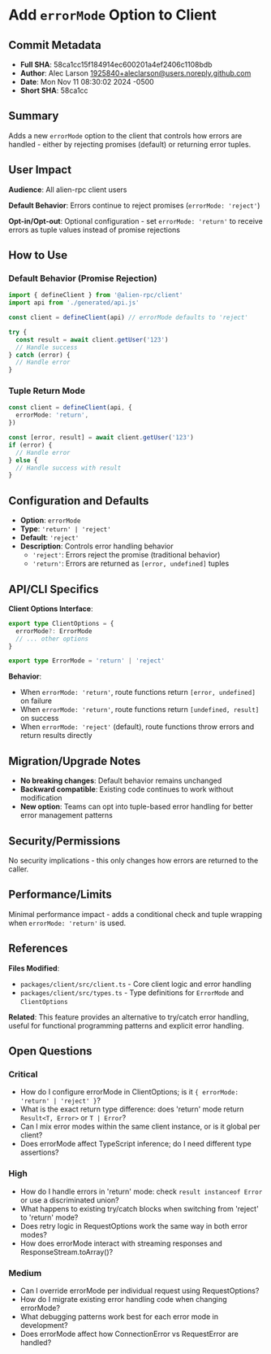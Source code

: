 # Add `errorMode` Option to Client

## Commit Metadata

- **Full SHA**: 58ca1cc15f184914ec600201a4ef2406c1108bdb
- **Author**: Alec Larson <1925840+aleclarson@users.noreply.github.com>
- **Date**: Mon Nov 11 08:30:02 2024 -0500
- **Short SHA**: 58ca1cc

## Summary

Adds a new `errorMode` option to the client that controls how errors are handled - either by rejecting promises (default) or returning error tuples.

## User Impact

**Audience**: All alien-rpc client users

**Default Behavior**: Errors continue to reject promises (`errorMode: 'reject'`)

**Opt-in/Opt-out**: Optional configuration - set `errorMode: 'return'` to receive errors as tuple values instead of promise rejections

## How to Use

### Default Behavior (Promise Rejection)

```typescript
import { defineClient } from '@alien-rpc/client'
import api from './generated/api.js'

const client = defineClient(api) // errorMode defaults to 'reject'

try {
  const result = await client.getUser('123')
  // Handle success
} catch (error) {
  // Handle error
}
```

### Tuple Return Mode

```typescript
const client = defineClient(api, {
  errorMode: 'return',
})

const [error, result] = await client.getUser('123')
if (error) {
  // Handle error
} else {
  // Handle success with result
}
```

## Configuration and Defaults

- **Option**: `errorMode`
- **Type**: `'return' | 'reject'`
- **Default**: `'reject'`
- **Description**: Controls error handling behavior
  - `'reject'`: Errors reject the promise (traditional behavior)
  - `'return'`: Errors are returned as `[error, undefined]` tuples

## API/CLI Specifics

**Client Options Interface**:

```typescript
export type ClientOptions = {
  errorMode?: ErrorMode
  // ... other options
}

export type ErrorMode = 'return' | 'reject'
```

**Behavior**:

- When `errorMode: 'return'`, route functions return `[error, undefined]` on failure
- When `errorMode: 'return'`, route functions return `[undefined, result]` on success
- When `errorMode: 'reject'` (default), route functions throw errors and return results directly

## Migration/Upgrade Notes

- **No breaking changes**: Default behavior remains unchanged
- **Backward compatible**: Existing code continues to work without modification
- **New option**: Teams can opt into tuple-based error handling for better error management patterns

## Security/Permissions

No security implications - this only changes how errors are returned to the caller.

## Performance/Limits

Minimal performance impact - adds a conditional check and tuple wrapping when `errorMode: 'return'` is used.

## References

**Files Modified**:

- `packages/client/src/client.ts` - Core client logic and error handling
- `packages/client/src/types.ts` - Type definitions for `ErrorMode` and `ClientOptions`

**Related**: This feature provides an alternative to try/catch error handling, useful for functional programming patterns and explicit error handling.

## Open Questions

### Critical

- How do I configure errorMode in ClientOptions; is it `{ errorMode: 'return' | 'reject' }`?
- What is the exact return type difference: does 'return' mode return `Result<T, Error>` or `T | Error`?
- Can I mix error modes within the same client instance, or is it global per client?
- Does errorMode affect TypeScript inference; do I need different type assertions?

### High

- How do I handle errors in 'return' mode: check `result instanceof Error` or use a discriminated union?
- What happens to existing try/catch blocks when switching from 'reject' to 'return' mode?
- Does retry logic in RequestOptions work the same way in both error modes?
- How does errorMode interact with streaming responses and ResponseStream.toArray()?

### Medium

- Can I override errorMode per individual request using RequestOptions?
- How do I migrate existing error handling code when changing errorMode?
- What debugging patterns work best for each error mode in development?
- Does errorMode affect how ConnectionError vs RequestError are handled?
